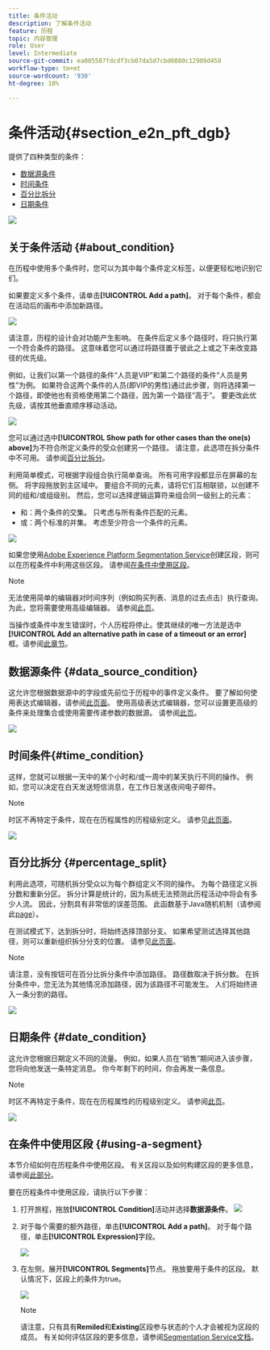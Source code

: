 ```yaml
---
title: 条件活动
description: 了解条件活动
feature: 历程
topic: 内容管理
role: User
level: Intermediate
source-git-commit: ea005587fdcdf3cb07da5d7cbd6080c12909d458
workflow-type: tm+mt
source-wordcount: '930'
ht-degree: 10%

---
```


# 条件活动{#section_e2n_pft_dgb}

提供了四种类型的条件：

* [数据源条件](#data_source_condition)
* [时间条件](#time_condition)
* [百分比拆分](#percentage_split)
* [日期条件](#date_condition)

![](../assets/journey49.png)

## 关于条件活动 {#about_condition}

在历程中使用多个条件时，您可以为其中每个条件定义标签，以便更轻松地识别它们。

如果要定义多个条件，请单击&#x200B;**[!UICONTROL Add a path]**。 对于每个条件，都会在活动后的画布中添加新路径。

![](../assets/journey47.png)

请注意，历程的设计会对功能产生影响。 在条件后定义多个路径时，将只执行第一个符合条件的路径。 这意味着您可以通过将路径置于彼此之上或之下来改变路径的优先级。

例如，让我们以第一个路径的条件“人员是VIP”和第二个路径的条件“人员是男性”为例。 如果符合这两个条件的人员(即VIP的男性)通过此步骤，则将选择第一个路径，即使他也有资格使用第二个路径，因为第一个路径“高于”。 要更改此优先级，请按其他垂直顺序移动活动。

![](../assets/journey48.png)

您可以通过选中&#x200B;**[!UICONTROL Show path for other cases than the one(s) above]**&#x200B;为不符合所定义条件的受众创建另一个路径。 请注意，此选项在拆分条件中不可用。 请参阅[百分比拆分](#percentage_split)。

利用简单模式，可根据字段组合执行简单查询。 所有可用字段都显示在屏幕的左侧。 将字段拖放到主区域中。 要组合不同的元素，请将它们互相联锁，以创建不同的组和/或组级别。 然后，您可以选择逻辑运算符来组合同一级别上的元素：

* 和：两个条件的交集。 只考虑与所有条件匹配的元素。
* 或：两个标准的并集。 考虑至少符合一个条件的元素。

![](../assets/journey64.png)

如果您使用[Adobe Experience Platform Segmentation Service](https://experienceleague.adobe.com/docs/experience-platform/segmentation/home.html)创建区段，则可以在历程条件中利用这些区段。 请参阅[在条件中使用区段](../building-journeys/condition-activity.md#using-a-segment)。


>[!NOTE]
>
>无法使用简单的编辑器对时间序列（例如购买列表、消息的过去点击）执行查询。 为此，您将需要使用高级编辑器。 请参阅[此页](https://experienceleague.adobe.com/docs/journeys/using/building-advanced-conditions-journeys/expressionadvanced.html?lang=zh-Hans)。

当操作或条件中发生错误时，个人历程将停止。使其继续的唯一方法是选中 **[!UICONTROL Add an alternative path in case of a timeout or an error]** 框。请参阅[此章节](../building-journeys/using-the-journey-designer.md#paths)。

## 数据源条件 {#data_source_condition}

这允许您根据数据源中的字段或先前位于历程中的事件定义条件。 要了解如何使用表达式编辑器，请参阅[此页面](https://experienceleague.adobe.com/docs/journeys/using/building-advanced-conditions-journeys/expressionadvanced.html)。 使用高级表达式编辑器，您可以设置更高级的条件来处理集合或使用需要传递参数的数据源。 请参阅[此页](../datasource/external-data-sources.md)。

![](../assets/journey50.png)

## 时间条件{#time_condition}

这样，您就可以根据一天中的某个小时和/或一周中的某天执行不同的操作。 例如，您可以决定在白天发送短信消息，在工作日发送夜间电子邮件。

>[!NOTE]
>
>时区不再特定于条件，现在在历程属性的历程级别定义。 请参见[此页面](../building-journeys/timezone-management.md)。

![](../assets/journey51.png)

## 百分比拆分 {#percentage_split}

利用此选项，可随机拆分受众以为每个群组定义不同的操作。 为每个路径定义拆分数和重新分区。 拆分计算是统计的，因为系统无法预测此历程活动中将会有多少人流。 因此，分割具有非常低的误差范围。 此函数基于Java随机机制（请参阅此[page](https://docs.oracle.com/javase/7/docs/api/java/util/Random.html)）。

在测试模式下，达到拆分时，将始终选择顶部分支。 如果希望测试选择其他路径，则可以重新组织拆分分支的位置。 请参见[此页面](../building-journeys/testing-the-journey.md)。

>[!NOTE]
>
>请注意，没有按钮可在百分比拆分条件中添加路径。 路径数取决于拆分数。 在拆分条件中，您无法为其他情况添加路径，因为该路径不可能发生。 人们将始终进入一条分割的路径。

![](../assets/journey52.png)

## 日期条件 {#date_condition}

这允许您根据日期定义不同的流量。 例如，如果人员在“销售”期间进入该步骤，您将向他发送一条特定消息。 你今年剩下的时间，你会再发一条信息。

>[!NOTE]
>
>时区不再特定于条件，现在在历程属性的历程级别定义。 请参阅[此页](../building-journeys/timezone-management.md)。

![](../assets/journey53.png)

## 在条件中使用区段 {#using-a-segment}

本节介绍如何在历程条件中使用区段。 有关区段以及如何构建区段的更多信息，请参阅[此部分](../segment/about-segments.md)。

要在历程条件中使用区段，请执行以下步骤：

1. 打开旅程，拖放&#x200B;**[!UICONTROL Condition]**&#x200B;活动并选择&#x200B;**数据源条件**。
   ![](../assets/journey47.png)

1. 对于每个需要的额外路径，单击&#x200B;**[!UICONTROL Add a path]**。 对于每个路径，单击&#x200B;**[!UICONTROL Expression]**&#x200B;字段。

   ![](../assets/segment3.png)

1. 在左侧，展开&#x200B;**[!UICONTROL Segments]**&#x200B;节点。 拖放要用于条件的区段。 默认情况下，区段上的条件为true。

   ![](../assets/segment4.png)

   >[!NOTE]
   >
   >请注意，只有具有&#x200B;**Remiled**&#x200B;和&#x200B;**Existing**&#x200B;区段参与状态的个人才会被视为区段的成员。 有关如何评估区段的更多信息，请参阅[Segmentation Service文档](https://experienceleague.adobe.com/docs/experience-platform/segmentation/tutorials/evaluate-a-segment.html?lang=en#interpret-segment-results)。
